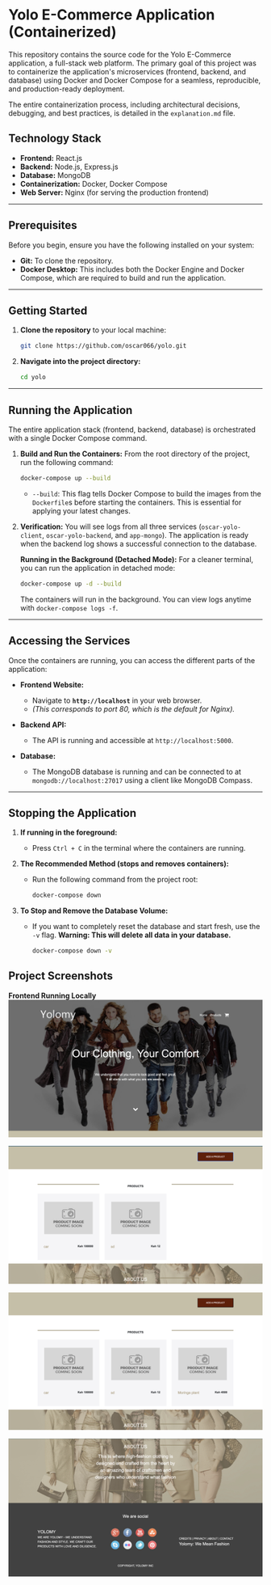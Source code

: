 # Yolo E-Commerce Application (Containerized)

This repository contains the source code for the Yolo E-Commerce application, a full-stack web platform. The primary goal of this project was to containerize the application's microservices (frontend, backend, and database) using Docker and Docker Compose for a seamless, reproducible, and production-ready deployment.

The entire containerization process, including architectural decisions, debugging, and best practices, is detailed in the `explanation.md` file.

## Technology Stack

*   **Frontend:** React.js
*   **Backend:** Node.js, Express.js
*   **Database:** MongoDB
*   **Containerization:** Docker, Docker Compose
*   **Web Server:** Nginx (for serving the production frontend)

---

## Prerequisites

Before you begin, ensure you have the following installed on your system:

*   **Git:** To clone the repository.
*   **Docker Desktop:** This includes both the Docker Engine and Docker Compose, which are required to build and run the application.

---

## Getting Started

1.  **Clone the repository** to your local machine:
    ```bash
    git clone https://github.com/oscar066/yolo.git
    ```

2.  **Navigate into the project directory:**
    ```bash
    cd yolo
    ```

---

## Running the Application

The entire application stack (frontend, backend, database) is orchestrated with a single Docker Compose command.

1.  **Build and Run the Containers:**
    From the root directory of the project, run the following command:
    ```bash
    docker-compose up --build
    ```
    *   `--build`: This flag tells Docker Compose to build the images from the `Dockerfile`s before starting the containers. This is essential for applying your latest changes.

2.  **Verification:**
    You will see logs from all three services (`oscar-yolo-client`, `oscar-yolo-backend`, and `app-mongo`). The application is ready when the backend log shows a successful connection to the database.

    **Running in the Background (Detached Mode):**
    For a cleaner terminal, you can run the application in detached mode:
    ```bash
    docker-compose up -d --build
    ```
    The containers will run in the background. You can view logs anytime with `docker-compose logs -f`.

---

## Accessing the Services

Once the containers are running, you can access the different parts of the application:

*   **Frontend Website:**
    *   Navigate to **`http://localhost`** in your web browser.
    *   *(This corresponds to port 80, which is the default for Nginx).*

*   **Backend API:**
    *   The API is running and accessible at `http://localhost:5000`.

*   **Database:**
    *   The MongoDB database is running and can be connected to at `mongodb://localhost:27017` using a client like MongoDB Compass.

---

## Stopping the Application

1.  **If running in the foreground:**
    *   Press `Ctrl + C` in the terminal where the containers are running.

2.  **The Recommended Method (stops and removes containers):**
    *   Run the following command from the project root:
        ```bash
        docker-compose down
        ```

3.  **To Stop and Remove the Database Volume:**
    *   If you want to completely reset the database and start fresh, use the `-v` flag. **Warning: This will delete all data in your database.**
        ```bash
        docker-compose down -v
        ```

## Project Screenshots 

**Frontend Running Locally**
![Frontend](screenshots/screen1.png)

![Frontend](screenshots/screen-before-adding-product.png)

![Frontend](screenshots/screen-after-adding-product.png)

![Frontend](screenshots/footer.png)



